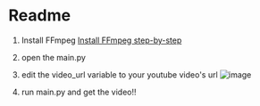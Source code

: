 # Readme

1. Install FFmpeg
[Install FFmpeg step-by-step](https://hackmd.io/@Alone0506/rJp3USqm0)

2. open the main.py

3. edit the video_url variable to your youtube video's url
![image](https://hackmd.io/_uploads/BJ5Y-LqXA.png)

4. run main.py and get the video!!
